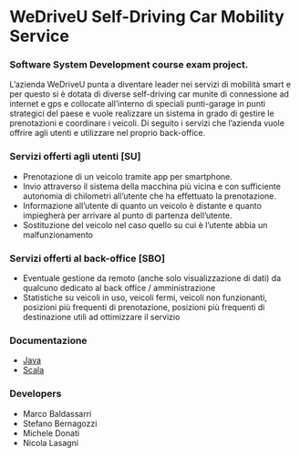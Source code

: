 
# WeDriveU Self-Driving Car Mobility Service 
### Software System Development course exam project.


L’azienda WeDriveU punta a diventare leader nei servizi di mobilità smart e per questo si è dotata di diverse self-driving car munite di connessione ad internet e gps e collocate all’interno di speciali punti-garage in punti strategici del paese e vuole realizzare un sistema in grado di gestire le prenotazioni e coordinare i veicoli.
Di seguito i servizi che l’azienda vuole offrire agli utenti e utilizzare nel proprio back-office.

### Servizi offerti agli utenti [SU]
 * Prenotazione di un veicolo tramite app per smartphone.  
 * Invio attraverso il sistema della macchina più vicina e con sufficiente autonomia di chilometri all’utente che ha effettuato la prenotazione.
 * Informazione all’utente di quanto un veicolo è distante e quanto impiegherà per arrivare al punto di partenza dell’utente.
 * Sostituzione del veicolo nel caso quello su cui è l’utente abbia un malfunzionamento

### Servizi offerti al back-office [SBO]
 * Eventuale gestione da remoto (anche solo visualizzazione di dati) da qualcuno dedicato al back office / amministrazione
 * Statistiche su veicoli in uso, veicoli fermi, veicoli non funzionanti, posizioni più frequenti di prenotazione, posizioni più frequenti di destinazione utili ad ottimizzare il servizio

### Documentazione
 * [Java](https://nlasagni.github.io/S3-16-we-drive-u/java/)
 * [Scala](https://nlasagni.github.io/S3-16-we-drive-u/scala/)

### Developers
 * Marco Baldassarri
 * Stefano Bernagozzi
 * Michele Donati
 * Nicola Lasagni
 
 